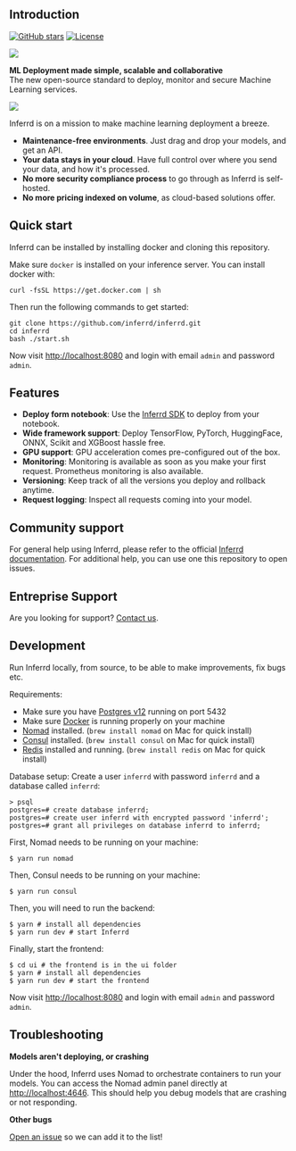 ## Introduction

[![GitHub stars](https://img.shields.io/github/stars/inferrd/inferrd?style=social&label=Star&maxAge=2592000)](https://GitHub.com/inferrd/inferrd/stargazers/) [![License](https://img.shields.io/static/v1?label=license&message=ELv2&color=brightgreen)](https://github.com/inferrd/inferrd/tree/main/LICENSE)

![](assets/logo.png)

**ML Deployment made simple, scalable and collaborative**  
The new open-source standard to deploy, monitor and secure Machine Learning services.

![](assets/product_screenshot.png)

Inferrd is on a mission to make machine learning deployment a breeze.

* **Maintenance-free environments**. Just drag and drop your models, and get an API.
* **Your data stays in your cloud**. Have full control over where you send your data, and how it's processed.
* **No more security compliance process** to go through as Inferrd is self-hosted. 
* **No more pricing indexed on volume**, as cloud-based solutions offer. 

## Quick start

Inferrd can be installed by installing docker and cloning this repository.

Make sure `docker` is installed on your inference server. You can install docker with:

```
curl -fsSL https://get.docker.com | sh
```

Then run the following commands to get started:

```
git clone https://github.com/inferrd/inferrd.git
cd inferrd
bash ./start.sh
```

Now visit [http://localhost:8080](http://localhost:8080) and login with email `admin` and password `admin`.

## Features

* **Deploy form notebook**: Use the [Inferrd SDK](https://pypi.org/project/inferrd/) to deploy from your notebook.
* **Wide framework support**: Deploy TensorFlow, PyTorch, HuggingFace, ONNX, Scikit and XGBoost hassle free.
* **GPU support**: GPU acceleration comes pre-configured out of the box.
* **Monitoring**: Monitoring is available as soon as you make your first request. Prometheus monitoring is also available.
* **Versioning**: Keep track of all the versions you deploy and rollback anytime.
* **Request logging**: Inspect all requests coming into your model.

## Community support

For general help using Inferrd, please refer to the official [Inferrd documentation](https://docs.inferrd.com/). For additional help, you can use one this repository to open issues.

## Entreprise Support

Are you looking for support? [Contact us](mailto:theo@inferrd.com).

## Development

Run Inferrd locally, from source, to be able to make improvements, fix bugs etc.

Requirements:

- Make sure you have [Postgres v12](https://www.postgresql.org/) running on port 5432
- Make sure [Docker](https://www.docker.com/) is running properly on your machine
- [Nomad](https://www.nomadproject.io/) installed. (`brew install nomad` on Mac for quick install)
- [Consul](https://www.consul.io/) installed. (`brew install consul` on Mac for quick install)
- [Redis](https://redis.io) installed and running. (`brew install redis` on Mac for quick install)

Database setup: Create a user `inferrd` with password `inferrd` and a database called `inferrd`:

```
> psql
postgres=# create database inferrd;
postgres=# create user inferrd with encrypted password 'inferrd';
postgres=# grant all privileges on database inferrd to inferrd;
```

First, Nomad needs to be running on your machine:

```
$ yarn run nomad
```

Then, Consul needs to be running on your machine:

```
$ yarn run consul
```


Then, you will need to run the backend:

```
$ yarn # install all dependencies
$ yarn run dev # start Inferrd
```

Finally, start the frontend:

```
$ cd ui # the frontend is in the ui folder
$ yarn # install all dependencies
$ yarn run dev # start the frontend
```

Now visit [http://localhost:8080](http://localhost:8080) and login with email `admin` and password `admin`.

## Troubleshooting

**Models aren't deploying, or crashing**

Under the hood, Inferrd uses Nomad to orchestrate containers to run your models. You can access the Nomad admin panel directly at [http://localhost:4646](http://localhost:4646). This should help you debug models that are crashing or not responding.

**Other bugs**

[Open an issue](https://github.com/inferrd/inferrd/issues) so we can add it to the list!